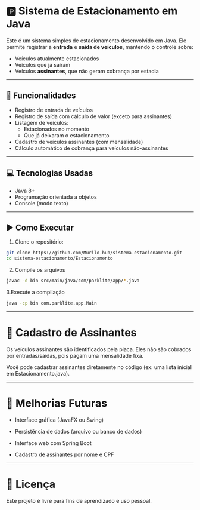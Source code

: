 # 🅿️ Sistema de Estacionamento em Java

Este é um sistema simples de estacionamento desenvolvido em Java. Ele permite registrar a **entrada** e **saída de veículos**, mantendo o controle sobre:

- Veículos atualmente estacionados
- Veículos que já saíram
- Veículos **assinantes**, que não geram cobrança por estadia

---

## 🚗 Funcionalidades

- Registro de entrada de veículos
- Registro de saída com cálculo de valor (exceto para assinantes)
- Listagem de veículos:
  - Estacionados no momento
  - Que já deixaram o estacionamento
- Cadastro de veículos assinantes (com mensalidade)
- Cálculo automático de cobrança para veículos não-assinantes

---

## 💻 Tecnologias Usadas

- Java 8+
- Programação orientada a objetos
- Console (modo texto)

---

## ▶️ Como Executar

1. Clone o repositório:

```bash
git clone https://github.com/Murilo-hub/sistema-estacionamento.git
cd sistema-estacionamento/Estacionamento
```

2. Compile os arquivos

```bash
javac -d bin src/main/java/com/parklite/app/*.java

```

3.Execute a compilação
```bash
java -cp bin com.parklite.app.Main
```

---

# 👥 Cadastro de Assinantes

Os veículos assinantes são identificados pela placa. Eles não são cobrados por entradas/saídas, pois pagam uma mensalidade fixa.

Você pode cadastrar assinantes diretamente no código (ex: uma lista inicial em Estacionamento.java).

---

# 📌 Melhorias Futuras
- Interface gráfica (JavaFX ou Swing)

- Persistência de dados (arquivo ou banco de dados)

- Interface web com Spring Boot

- Cadastro de assinantes por nome e CPF

---

# 📜 Licença
Este projeto é livre para fins de aprendizado e uso pessoal.
